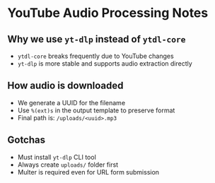 # YouTube Audio Processing Notes

## Why we use `yt-dlp` instead of `ytdl-core`
- `ytdl-core` breaks frequently due to YouTube changes
- `yt-dlp` is more stable and supports audio extraction directly

## How audio is downloaded
- We generate a UUID for the filename
- Use `%(ext)s` in the output template to preserve format
- Final path is: `/uploads/<uuid>.mp3`

## Gotchas
- Must install `yt-dlp` CLI tool
- Always create `uploads/` folder first
- Multer is required even for URL form submission